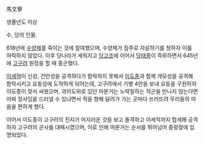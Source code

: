 馬文擧

생몰년도 미상

수, 당의 인물.

618년에 [수양제](%EC%88%98%EC%96%91%EC%A0%9C.md)를 죽이는 것에 참여했으며, 수양제가 짐주로 자살하기를
청하자 이를 허락하지 않았다. 이후 당나라가 세워지고 [당고조](%EB%8B%B9%EA%B3%A0%EC%A1%B0.md)에 이어서
[당태종](%EB%8B%B9%ED%83%9C%EC%A2%85.md)이 즉위하면서 645년에
[고구려](%EA%B3%A0%EA%B5%AC%EB%A0%A4.md) 원정을 할 때 종군했다.

[이세적](%EC%9D%B4%EC%84%B8%EC%A0%81.md)이 신성, 건안성을 공격하다가 함락하지 못해서
[이도종](%EC%9D%B4%EB%8F%84%EC%A2%85.md)과 함께 개모성을 공격해 함락시키고 요동성에 도착하게 되어는데,
고구려에서 기병 4만을 보내 요동을 구원하자 이도종이 맞서 싸웠으며, 과의도위로 있던 마문거는 노략질하는 적군을 만나지 않는다면 어찌
장사임을 드러낼 수 있냐면서 적을 향해 달려가 가는 곳마다 쓰러뜨려 무리들의 마음을 편하게 했다.

이어서 이도종이 고구려의 진지가 어지러운 것을 보고 돌격하고 이세적까지 합세해 공격하자 고구려의 군사를 대패시켰으며, 이로 인해 마문거는
순서를 뛰어넘어 중랑장에 임명되었다.

